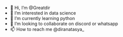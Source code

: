 - 👋 Hi, I’m @Greatdir
- 👀 I’m interested in data science
- 🌱 I’m currently learning python
- 💞️ I’m looking to collaborate on discord or whatsapp
- 📫 How to reach me @diranatasya_

<!---
Greatdir/Greatdir is a ✨ special ✨ repository because its `README.md` (this file) appears on your GitHub profile.
You can click the Preview link to take a look at your changes.
--->
